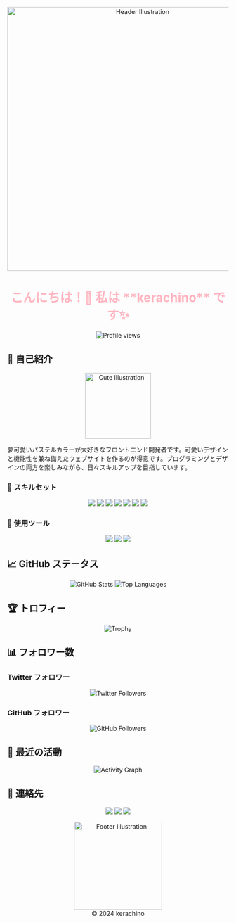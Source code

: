 <!-- ヘッダー -->
<p align="center">
  <img src="ヘッダーイラスト.png" alt="Header Illustration" width="600"/>
</p>

<h1 align="center" style="color: #FFB6C1;">
  こんにちは！👋  
  私は **kerachino** です✨
</h1>

<!-- プロフィール閲覧カウンター -->
<p align="center">
  <img src="https://komarev.com/ghpvc/?username=kerachino&style=flat&color=FFB6C1" alt="Profile views" />
</p>

<!-- 自己紹介セクション -->

## 🌈 自己紹介

<p align="center">
  <img src="https://i.imgur.com/あなたの可愛いイラスト.png" alt="Cute Illustration" width="150"/>
</p>

夢可愛いパステルカラーが大好きなフロントエンド開発者です。可愛いデザインと機能性を兼ね備えたウェブサイトを作るのが得意です。プログラミングとデザインの両方を楽しみながら、日々スキルアップを目指しています。

### 💖 スキルセット

<p align="center">
  <img src="https://img.shields.io/badge/JavaScript-FFB6C1?style=for-the-badge&logo=javascript&logoColor=white&color=FFB6C1" />
  <img src="https://img.shields.io/badge/Python-FFB6C1?style=for-the-badge&logo=python&logoColor=white&color=FFB6C1" />
  <img src="https://img.shields.io/badge/HTML5-FFB6C1?style=for-the-badge&logo=html5&logoColor=white&color=FFB6C1" />
  <img src="https://img.shields.io/badge/CSS3-FFB6C1?style=for-the-badge&logo=css3&logoColor=white&color=FFB6C1" />
  <img src="https://img.shields.io/badge/React-FFB6C1?style=for-the-badge&logo=react&logoColor=white&color=FFB6C1" />
  <img src="https://img.shields.io/badge/TailwindCSS-FFB6C1?style=for-the-badge&logo=tailwind-css&logoColor=white&color=FFB6C1" />
  <img src="https://img.shields.io/badge/Figma-FFB6C1?style=for-the-badge&logo=figma&logoColor=white&color=FFB6C1" />
</p>

### 🌟 使用ツール

<p align="center">
  <img src="https://img.shields.io/badge/Adobe%20XD-FFB6C1?style=for-the-badge&logo=adobe-xd&logoColor=white&color=FFB6C1" />
  <img src="https://img.shields.io/badge/VS%20Code-FFB6C1?style=for-the-badge&logo=visual-studio-code&logoColor=white&color=FFB6C1" />
  <img src="https://img.shields.io/badge/Git-FFB6C1?style=for-the-badge&logo=git&logoColor=white&color=FFB6C1" />
</p>

## 📈 GitHub ステータス

<p align="center">
  <img src="https://github-readme-stats.vercel.app/api?username=kerachino&show_icons=true&theme=pink&hide_border=true&count_private=true&title_color=FFB6C1&icon_color=FFB6C1&text_color=333333&bg_color=FFFFFF" alt="GitHub Stats" />
  <img src="https://github-readme-stats.vercel.app/api/top-langs/?username=kerachino&layout=compact&theme=pink&hide_border=true&title_color=FFB6C1&text_color=000000&bg_color=fedee3" alt="Top Languages" />
</p>

## 🏆 トロフィー

<p align="center">
  <img src="https://github-profile-trophy.vercel.app/?username=kerachino&theme=shades-of-purple&no-bg=true&column=5&row=1&margin-w=15&margin-h=15" alt="Trophy" />
</p>

## 📊 フォロワー数

### Twitter フォロワー

<p align="center">
  <img src="https://img.shields.io/twitter/follow/kerachino?style=social&label=Follow&color=FFB6C1&logo=twitter" alt="Twitter Followers" />
</p>

### GitHub フォロワー

<p align="center">
  <img src="https://img.shields.io/github/followers/kerachino?style=social&label=Follow&color=FFB6C1&logo=github" alt="GitHub Followers" />
</p>

## 📝 最近の活動

<p align="center">
  <img src="https://github-readme-activity-graph.vercel.app/graph?username=kerachino&theme=pink&hide_border=true" alt="Activity Graph" />
</p>

## 💌 連絡先

<p align="center">
  <a href="mailto:kerachino@example.com">
    <img src="https://img.shields.io/badge/Email-FFB6C1?style=for-the-badge&logo=gmail&logoColor=white" />
  </a>
  <a href="https://twitter.com/kerachino" target="_blank">
    <img src="https://img.shields.io/badge/Twitter-FFB6C1?style=for-the-badge&logo=twitter&logoColor=white" />
  </a>
  <a href="https://instagram.com/kerachino" target="_blank">
    <img src="https://img.shields.io/badge/Instagram-FFB6C1?style=for-the-badge&logo=instagram&logoColor=white" />
  </a>
</p>

<!-- フッター -->
<p align="center">
  <img src="https://i.imgur.com/あなたの可愛いフッターイラスト.png" alt="Footer Illustration" width="200"/>
  <br>
  © 2024 kerachino
</p>
